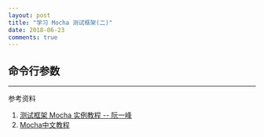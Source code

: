 ```yaml
---
layout: post
title: "学习 Mocha 测试框架(二)"
date: 2018-06-23
comments: true
---
```


## 命令行参数



---
参考资料


1. [测试框架 Mocha 实例教程 -- 阮一峰](http://www.ruanyifeng.com/blog/2015/12/a-mocha-tutorial-of-examples.html)
2. [Mocha中文教程](https://segmentfault.com/a/1190000011362879)